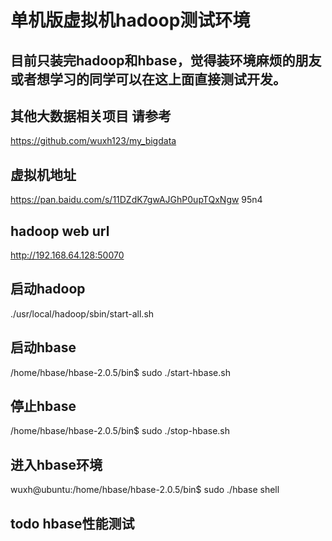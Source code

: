 # 单机版虚拟机hadoop测试环境
## 目前只装完hadoop和hbase，觉得装环境麻烦的朋友或者想学习的同学可以在这上面直接测试开发。

## 其他大数据相关项目 请参考
https://github.com/wuxh123/my_bigdata

## 虚拟机地址
https://pan.baidu.com/s/11DZdK7gwAJGhP0upTQxNgw
95n4

## hadoop web url
http://192.168.64.128:50070

## 启动hadoop
./usr/local/hadoop/sbin/start-all.sh

## 启动hbase
/home/hbase/hbase-2.0.5/bin$ sudo ./start-hbase.sh

## 停止hbase
/home/hbase/hbase-2.0.5/bin$ sudo ./stop-hbase.sh

## 进入hbase环境
wuxh@ubuntu:/home/hbase/hbase-2.0.5/bin$ sudo ./hbase shell

## todo hbase性能测试
